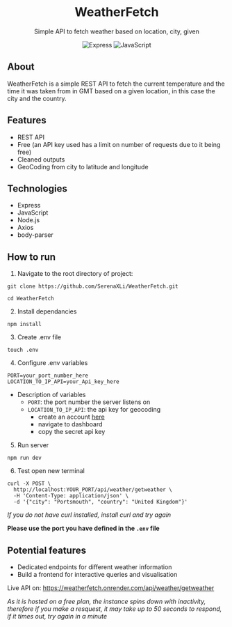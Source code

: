 <div align="center">
  <h1>WeatherFetch</h1>
  <p>Simple API to fetch weather based on location, city, given</p>

  <div>
    <img src="https://img.shields.io/badge/-Express-000000?style=for-the-badge&logo=express&logoColor=white" alt="Express" />
    <img src="https://img.shields.io/badge/-JavaScript-3178C6?style=for-the-badge&logo=javascript" alt="JavaScript">
  </div>
</div>

## About

WeatherFetch is a simple REST API to fetch the current temperature and the time it was taken from in GMT based on a given location, in this case the city and the country.

## Features

- REST API
- Free (an API key used has a limit on number of requests due to it being free)
- Cleaned outputs
- GeoCoding from city to latitude and longitude

## Technologies

- Express
- JavaScript
- Node.js
- Axios
- body-parser

## How to run

1. Navigate to the root directory of project:

```
git clone https://github.com/SerenaXLi/WeatherFetch.git

cd WeatherFetch
```

2. Install dependancies

```
npm install
```

3. Create .env file

```
touch .env
```

4. Configure .env variables

```
PORT=your_port_number_here
LOCATION_TO_IP_API=your_Api_key_here
```

- Description of variables
  - `PORT`: the port number the server listens on
  - `LOCATION_TO_IP_API`: the api key for geocoding
    - create an account [here](https://locationiq.com/)
    - navigate to dashboard
    - copy the secret api key

5. Run server

```
npm run dev
```

6. Test
   open new terminal

```
curl -X POST \
  http://localhost:YOUR_PORT/api/weather/getweather \
  -H 'Content-Type: application/json' \
  -d '{"city": "Portsmouth", "country": "United Kingdom"}'
```

_If you do not have curl installed, install curl and try again_

**Please use the port you have defined in the `.env` file**

## Potential features

- Dedicated endpoints for different weather information
- Build a frontend for interactive queries and visualisation

Live API on: https://weatherfetch.onrender.com/api/weather/getweather

_As it is hosted on a free plan, the instance spins down with inactivity, therefore if you make a resquest, it may take up to 50 seconds to respond, if it times out, try again in a minute_

